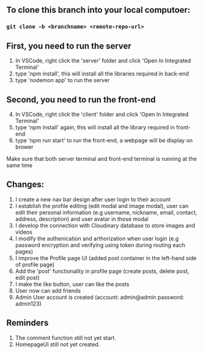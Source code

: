 To clone this branch into your local computoer:
------------------------------------------------------
### `git clone -b <branchname> <remote-repo-url>`


First, you need to run the server
-----------------------------------------------------------------------------------
1. In VSCode, right click the 'server' folder and click 'Open In Integrated Terminal'
2. type 'npm install', this will install all the libraries required in back-end
3. type 'nodemon app' to run the server


Second, you need to run the front-end
-----------------------------------------------------------------------------------
4. In VSCode, right click the 'client' folder and click 'Open In Integrated Terminal'
5. type 'npm install' again, this will install all the library required in front-end
6. type 'npm run start' to run the front-end, a webpage will be display on brower

Make sure that both server terminal and front-end terminal is running at the same time

Changes:
-----------------------------------------------------------------------------------
1. I create a new nav bar design after user login to their account
2. I establish the profile editing (edit modal and image modal), user can edit their personal information (e.g username, nickname, email, contact, address, description) and user avatar in those modal
3. I develop the connection with Cloudinary database to store images and videos
4. I modify the authenication and arthorization when user login (e.g password encryption and verifying using token during routing each pages)
5. I improve the Profile page UI (added post container in the left-hand side of profile page) 
6. Add the 'post' functionality in profile page (create posts, delete post, edit post)
7. I make the like button, user can like the posts
8. User now can add friends
9. Admin User account is created (account: admin@admin  password: admin123)

Reminders
-----------------------------------------------------------------------------------
1. The comment function still not yet start.
2. HomepageUI still not yet created.
   